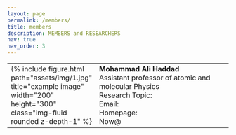 ```yaml
---
layout: page
permalink: /members/
title: members
description: MEMBERS and RESEARCHERS
nav: true
nav_order: 3
---
```


<table style="width: 100%; margin-right: calc(2%);">
    <tbody>
        <tr>
            <td style="width: 25%;">{% include figure.html path="assets/img/1.jpg" title="example image" width="200" height="300" class="img-fluid rounded z-depth-1" %}</td>
            <td style="width: 80%;"><strong>Mohammad Ali Haddad</strong><br>Assistant professor of atomic and molecular Physics<br>Research Topic:<br>Email:<br>Homepage:<br>Now@</td>
        </tr>
    </tbody>
</table>
<p><br></p>
